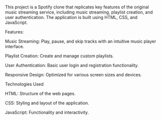 This project is a Spotify clone that replicates key features of the original music streaming service, including music streaming, playlist creation, and user authentication. The application is built using HTML, CSS, and JavaScript.


Features:

Music Streaming: Play, pause, and skip tracks with an intuitive music player interface.

Playlist Creation: Create and manage custom playlists.

User Authentication: Basic user login and registration functionality.

Responsive Design: Optimized for various screen sizes and devices.


Technologies Used

HTML: Structure of the web pages.

CSS: Styling and layout of the application.

JavaScript: Functionality and interactivity.
